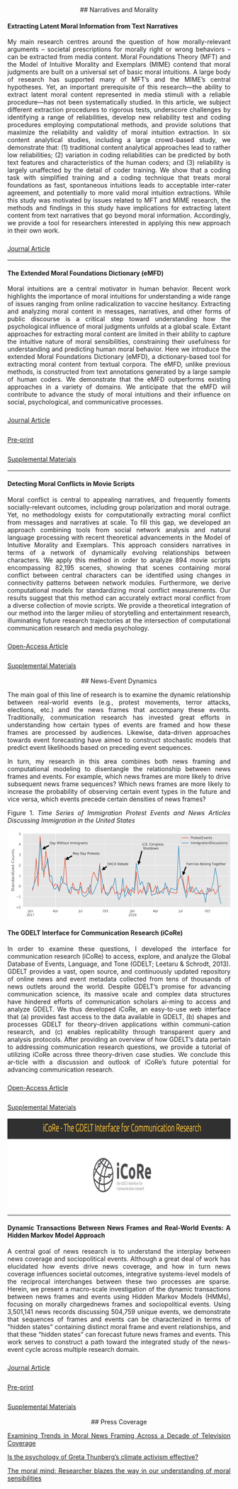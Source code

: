 <div style="text-align: justify" markdown="1">

<div style="text-align: center" markdown="1">
## Narratives and Morality
</div>

#### Extracting Latent Moral Information from Text Narratives  
My main research centres around the question of how morally-relevant arguments – societal prescriptions for morally right or wrong behaviors – can be extracted from media content. Moral Foundations Theory (MFT) and the Model of Intuitive Morality and Exemplars (MIME) contend that moral judgments are built on a universal set of basic moral intuitions. A large body of research has supported many of MFT’s and the MIME’s central hypotheses. Yet, an important prerequisite of this research—the ability to extract latent moral content represented in media stimuli with a reliable procedure—has not been systematically studied. In this article, we subject different extraction procedures to rigorous tests, underscore challenges by identifying a range of reliabilities, develop new reliability test and coding procedures employing computational methods, and provide solutions that maximize the reliability and validity of moral intuition extraction. In six content analytical studies, including a large crowd-based study, we demonstrate that: (1) traditional content analytical approaches lead to rather low reliabilities; (2) variation in coding reliabilities can be predicted by both text features and characteristics of the human coders; and (3) reliability is largely unaffected by the detail of coder training. We show that a coding task with simplified training and a coding technique that treats moral foundations as fast, spontaneous intuitions leads to acceptable inter-rater agreement, and potentially to more valid moral intuition extractions. While this study was motivated by issues related to MFT and MIME research, the methods and findings in this study have implications for extracting latent content from text narratives that go beyond moral information. Accordingly, we provide a tool for researchers interested in applying this new approach in their own work.

<i class="fa fa-book-open" style="font-size:25px"></i><a href="https://fhopp.github.io/publications/weber2018.pdf"> Journal Article </a>

---

#### The Extended Moral Foundations Dictionary (eMFD)
Moral intuitions are a central motivator in human behavior. Recent work highlights the importance of moral intuitions for understanding a wide range of issues ranging from online radicalization to vaccine hesitancy. Extracting and analyzing moral content in messages, narratives, and other forms of public discourse is a critical step toward understanding how the psychological influence of moral judgments unfolds at a global scale. Extant approaches for extracting moral content are limited in their ability to capture the intuitive nature of moral sensibilities, constraining their usefulness for understanding and predicting human moral behavior. Here we introduce the extended Moral Foundations Dictionary (eMFD), a dictionary-based tool for extracting moral content from textual corpora. The eMFD, unlike previous methods, is constructed from text annotations generated by a large sample of human coders. We demonstrate that the eMFD outperforms existing approaches in a variety of domains. We anticipate that the eMFD will contribute to advance the study of moral intuitions and their influence on social, psychological, and communicative processes.

<i class="fa fa-book-open" style="font-size:25px"></i><a href="https://link.springer.com/article/10.3758/s13428-020-01433-0"> Journal Article </a>

<i class="fa fa-unlock" style="font-size:25px"></i><a href="https://psyarxiv.com/924gq/"> Pre-print </a>

<i class="fa fa-database" style="font-size:25px"></i><a href="https://osf.io/vw85e/"> Supplemental Materials </a>

---

#### Detecting Moral Conflicts in Movie Scripts
 Moral conflict is central to appealing narratives, and frequently foments socially-relevant outcomes, including group polarization and moral outrage. Yet, no methodology exists for computationally extracting moral conflict from messages and narratives at scale. To fill this gap, we developed an approach combining tools from social network analysis and natural language processing with recent theoretical advancements in the Model of Intuitive Morality and Exemplars. This approach considers narratives in terms of a network of dynamically evolving relationships between characters. We apply this method in order to analyze 894 movie scripts encompassing 82,195 scenes, showing that scenes containing moral conflict between central characters can be identified using changes in connectivity patterns between network modules. Furthermore, we derive computational models for standardizing moral conflict measurements. Our results suggest that this method can accurately extract moral conflict from a diverse collection of movie scripts. We provide a theoretical integration of our method into the larger milieu of storytelling and entertainment research, illuminating future research trajectories at the intersection of computational communication research and media psychology.

<i class="fa fa-unlock" style="font-size:25px"></i><a href="https://www.cogitatiopress.com/mediaandcommunication/article/view/3155"> Open-Access Article </a>

<i class="fa fa-database" style="font-size:25px"></i><a href="https://osf.io/rbdws/"> Supplemental Materials </a>

<div style="text-align: center" markdown="1">
## News-Event Dynamics 
</div>

The main goal of this line of research is to examine the dynamic relationship between real-world events (e.g., protest movements, terror attacks, elections, etc.) and the news frames that accompany these events. Traditionally, communication research has invested great efforts in understanding how certain types of events are framed and how these frames are processed by audiences. Likewise, data-driven approaches towards event forecasting have aimed to construct stochastic models that predict event likelihoods based on preceding event sequences.

In turn, my research in this area combines both news framing and computational modeling to disentangle the relationship between news frames and events. For example, which news frames are more likely to drive subsequent news frame sequences? Which news frames are more likely to increase the probability of observing certain event types in the future and vice versa, which events precede certain densities of news frames?

Figure 1.
*Time Series of Immigration Protest Events and News Articles Discussing Immigration in the United States*

 <img src="symbols/ts1_gdelt.png" alt="Figure1" style="width: 633px; height:200px">

#### The GDELT Interface for Communication Research (iCoRe)

In order to examine these questions, I developed  the  interface  for  communication  research  (iCoRe)  to  access,  explore,  and  analyze  the  Global  Database  of  Events,  Language,  and  Tone (GDELT; Leetaru & Schrodt, 2013). GDELT provides a vast, open source, and  continuously  updated  repository  of  online  news  and  event  metadata  collected from tens of thousands of news outlets around the world. Despite GDELT’s promise for advancing communication science, its massive scale and complex data structures have hindered efforts of communication scholars ai-ming to access and analyze GDELT. We thus developed iCoRe, an easy-to-use web interface that (a) provides fast access to the data available in GDELT, (b) shapes and processes GDELT for theory-driven applications within communi-cation research, and (c) enables replicability through transparent query and analysis protocols. After providing an overview of how GDELT’s data pertain to  addressing  communication  research  questions,  we  provide  a  tutorial  of  utilizing iCoRe across three theory-driven case studies. We conclude this ar-ticle with a discussion and outlook of iCoRe’s future potential for advancing communication research.

<i class="fa fa-unlock" style="font-size:25px"></i><a href="http://www.computationalcommunication.org/index.php/ccr/article/download/27/2"> Open-Access Article </a>

<i class="fa fa-database" style="font-size:25px"></i><a href="https://osf.io/24n6a/"> Supplemental Materials </a>

 <img src="symbols/icore.png" alt="Figure1" style="width: 633px; height:200px">

---

#### Dynamic Transactions Between News Frames and Real-World Events: A Hidden Markov Model Approach
A central goal of news research is to understand the interplay between news coverage and sociopolitical events.  Although  a  great  deal  of  work  has  elucidated  how  events  drive  news  coverage,  and  how  in  turn news   coverage   influences   societal   outcomes,   integrative   systems-level   models   of   the   reciprocal interchanges between these two processes are sparse. Herein, we present a macro-scale investigation of the  dynamic  transactions  between  news  frames  and  events  using  Hidden  Markov  Models  (HMMs), focusing  on morally  chargednews  frames  and  sociopolitical  events.  Using  3,501,141  news  records discussing   504,759   unique   events,   we   demonstrate   that   sequences   of   frames   and   events   can   be characterized in terms of "hidden states" containing distinct moral frame and event relationships, and that these  “hidden  states”  can  forecast  future  news  frames  and  events.  This  work  serves  to  construct  a  path toward the integrated study of the news-event cycle across multiple research domain.

<i class="fa fa-book-open" style="font-size:25px"></i><a href="https://academic.oup.com/joc/article-abstract/70/3/335/5855533"> Journal Article </a>

<i class="fa fa-unlock" style="font-size:25px"></i><a href="https://www.jacobtfisher.com/assets/files/HMM_postprint.pdf"> Pre-print </a>

<i class="fa fa-database" style="font-size:25px"></i><a href="https://osf.io/ab2s3/"> Supplemental Materials </a>

<div style="text-align: center" markdown="1">
## Press Coverage 
</div>

[Examining Trends in Moral News Framing Across a Decade of Television Coverage](https://blog.gdeltproject.org/examining-trends-in-moral-news-framing-across-a-decade-of-television-coverage/) 

[Is the psychology of Greta Thunberg’s climate activism effective?](http://nautil.us/blog/is-the-psychology-of-greta-thunbergs-climate-activism-effective)

[The moral mind: Researcher blazes the way in our understanding of moral sensibilities](https://www.news.ucsb.edu/2019/019588/moral-mind)

</div>